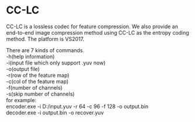 # CC-LC
CC-LC is a lossless codec for feature compression. We also provide an end-to-end image compression method using CC-LC as the entropy coding method. The platform is VS2017.

  There are 7 kinds of commands.  
  -h(help information)  
  -i(input file which only support .yuv now)  
  -o(output file)  
  -r(row of the feature map)  
  -c(col of the feature map)  
  -f(number of channels)  
  -s(skip number of channels)  
  for example:  
  encoder.exe -i D:/input.yuv -r 64 -c 96 -f 128 -o output.bin  
  decoder.exe -i output.bin -o recover.yuv  

